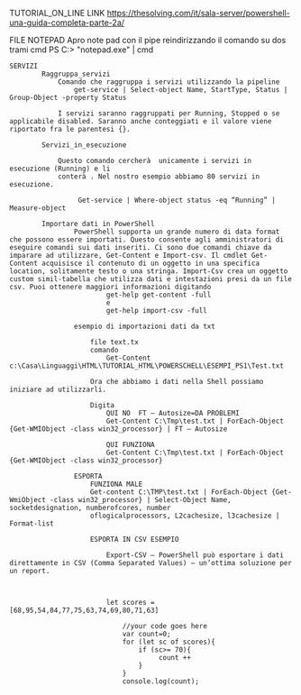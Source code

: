 
TUTORIAL_ON_LINE
        LINK
                https://thesolving.com/it/sala-server/powershell-una-guida-completa-parte-2a/

FILE
    NOTEPAD
            Apro note pad con il pipe reindirizzando il comando su dos trami cmd
                PS C:\> "notepad.exe" | cmd

    SERVIZI
            Raggruppa_servizi
                Comando che raggruppa i servizi utilizzando la pipeline
                    get-service | Select-object Name, StartType, Status | Group-Object -property Status

                I servizi saranno raggruppati per Running, Stopped o se applicabile disabled. Saranno anche conteggiati e il valore viene riportato fra le parentesi {}.

            Servizi_in_esecuzione

                Questo comando cercherà  unicamente i servizi in esecuzione (Running) e li 
                conterà . Nel nostro esempio abbiamo 80 servizi in esecuzione.

                     Get-service | Where-object status -eq “Running” | Measure-object

            Importare dati in PowerShell
                    PowerShell supporta un grande numero di data format che possono essere importati. Questo consente agli amministratori di eseguire comandi sui dati inseriti. Ci sono due comandi chiave da imparare ad utilizzare, Get-Content e Import-csv. Il cmdlet Get-Content acquisisce il contenuto di un oggetto in una specifica location, solitamente testo o una stringa. Import-Csv crea un oggetto custom simil-tabella che utilizza dati e intestazioni presi da un file csv. Puoi ottenere maggiori informazioni digitando
                            get-help get-content -full 
                            e 
                            get-help import-csv -full

                    esempio di importazioni dati da txt

                        file text.tx
                        comando
                            Get-Content c:\Casa\Linguaggi\HTML\TUTORIAL_HTML\POWERSCHELL\ESEMPI_PS1\Test.txt  

                        Ora che abbiamo i dati nella Shell possiamo iniziare ad utilizzarli.

                        Digita 
                            QUI NO  FT – Autosize=DA PROBLEMI
                            Get-Content C:\Tmp\test.txt | ForEach-Object {Get-WMIObject -class win32_processor} | FT – Autosize

                            QUI FUNZIONA
                            Get-Content C:\Tmp\test.txt | ForEach-Object {Get-WMIObject -class win32_processor} 

                    ESPORTA
                        FUNZIONA MALE
                        Get-content C:\TMP\test.txt | ForEach-Object {Get-WmiObject -class win32_processor} | Select-Object Name, socketdesignation, numberofcores, number
                        oflogicalprocessors, L2cachesize, l3cachesize | Format-list

                        ESPORTA IN CSV ESEMPIO

                            Export-CSV – PowerShell può esportare i dati direttamente in CSV (Comma Separated Values) – un’ottima soluzione per un report.
                            


                            let scores = [68,95,54,84,77,75,63,74,69,80,71,63]

                                //your code goes here
                                var count=0;
                                for (let sc of scores){
                                    if (sc>= 70){
                                         count ++
                                    }
                                }
                                console.log(count);

                    



